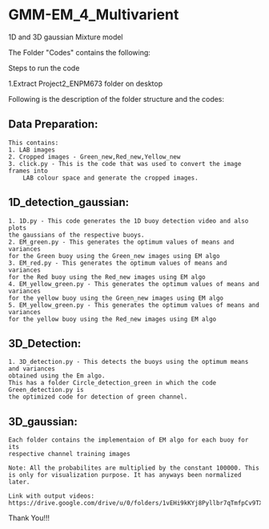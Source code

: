# GMM-EM_4_Multivarient
1D and 3D gaussian Mixture model

The Folder "Codes" contains the following:

Steps to run the code

1.Extract Project2_ENPM673 folder on desktop

Following is the description of the folder structure and the codes:


## Data Preparation:
	This contains:
	1. LAB images
	2. Cropped images - Green_new,Red_new,Yellow_new
	3. click.py - This is the code that was used to convert the image frames into
		LAB colour space and generate the cropped images.

## 1D_detection_gaussian:
	1. 1D.py - This code generates the 1D buoy detection video and also plots
	the gaussians of the respective buoys.
	2. EM_green.py - This generates the optimum values of means and variances
	for the Green buoy using the Green_new images using EM algo
	3. EM_red.py - This generates the optimum values of means and variances
	for the Red buoy using the Red_new images using EM algo
	4. EM_yellow_green.py - This generates the optimum values of means and variances
	for the yellow buoy using the Green_new images using EM algo
	5. EM_yellow_green.py - This generates the optimum values of means and variances
	for the yellow buoy using the Red_new images using EM algo

## 3D_Detection:
	1. 3D_detection.py - This detects the buoys using the optimum means and variances
	obtained using the Em algo.
	This has a folder Circle_detection_green in which the code Green_detection.py is
	the optimized code for detection of green channel.

## 3D_gaussian:
	Each folder contains the implementaion of EM algo for each buoy for its
	respective channel training images

	Note: All the probabilites are multiplied by the constant 100000. This is only for visualization purpose. It has anyways been normalized later.

	Link with output videos: https://drive.google.com/drive/u/0/folders/1vEHi9kKYj8Pyllbr7qTmfpCv9TX3xPRd


Thank You!!!
